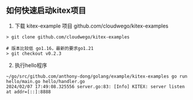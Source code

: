 ## 如何快速启动kitex项目

1. 下载 kitex-example 项目 github.com/cloudwego/kitex-examples

```shell
> git clone github.com/cloudwego/kitex-examples

# 版本比较低 go1.16，最新的要求go1.21
> git checkout v0.2.3
```

2. 执行hello程序
```shell
~/go/src/github.com/anthony-dong/golang/example/kitex-examples go run hello/main.go hello/handler.go
2024/02/07 17:49:08.325556 server.go:83: [Info] KITEX: server listen at addr=[::]:8888
```